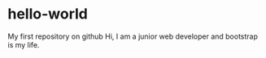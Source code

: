# hello-world
My first repository on github
Hi, I am a junior web developer and bootstrap is my life.
